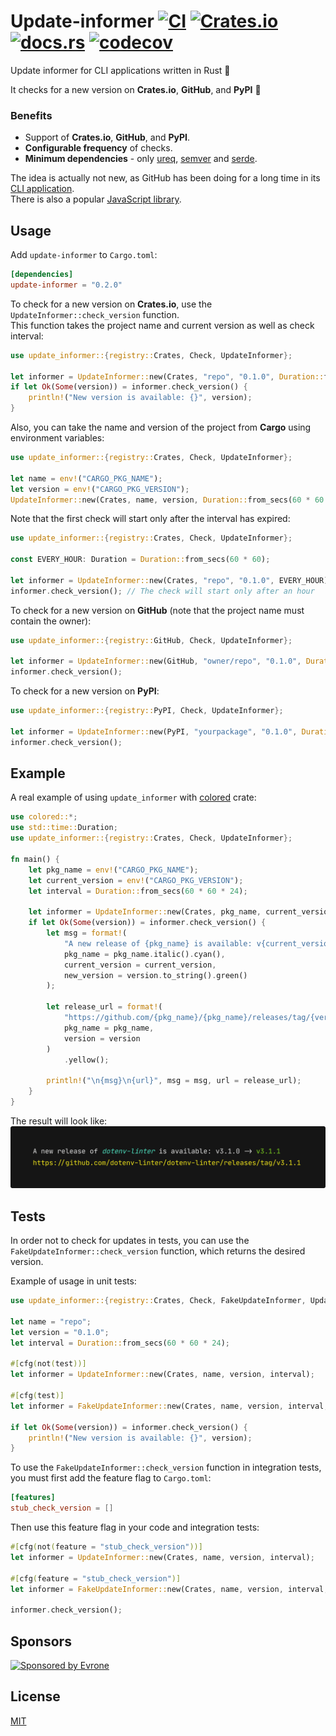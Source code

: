 # Update-informer [![CI](https://github.com/mgrachev/update-informer/workflows/CI/badge.svg)](https://github.com/mgrachev/update-informer/actions) [![Crates.io](https://img.shields.io/crates/v/update-informer)](https://crates.io/crates/update-informer) [![docs.rs](https://img.shields.io/docsrs/update-informer)](https://docs.rs/update-informer) [![codecov](https://codecov.io/gh/mgrachev/update-informer/branch/main/graph/badge.svg?token=A4XD1DGFGJ)](https://codecov.io/gh/mgrachev/update-informer)

Update informer for CLI applications written in Rust 🦀

It checks for a new version on **Crates.io**, **GitHub**, and **PyPI** 🚀

### Benefits
* Support of **Crates.io**, **GitHub**, and **PyPI**.
* **Configurable frequency** of checks.
* **Minimum dependencies** - only [ureq](https://github.com/algesten/ureq), [semver](https://github.com/dtolnay/semver) and [serde](https://github.com/serde-rs/serde).

The idea is actually not new, as GitHub has been doing for a long time in its [CLI application](https://cli.github.com).<br>
There is also a popular [JavaScript library](https://github.com/yeoman/update-notifier).

## Usage

Add `update-informer` to `Cargo.toml`:

```toml
[dependencies]
update-informer = "0.2.0"
```

To check for a new version on **Crates.io**, use the `UpdateInformer::check_version` function.<br>
This function takes the project name and current version as well as check interval:

```rust
use update_informer::{registry::Crates, Check, UpdateInformer};

let informer = UpdateInformer::new(Crates, "repo", "0.1.0", Duration::from_secs(60 * 60 * 24));
if let Ok(Some(version)) = informer.check_version() {
    println!("New version is available: {}", version);
}
```

Also, you can take the name and version of the project from **Cargo** using environment variables:

```rust
use update_informer::{registry::Crates, Check, UpdateInformer};

let name = env!("CARGO_PKG_NAME");
let version = env!("CARGO_PKG_VERSION");
UpdateInformer::new(Crates, name, version, Duration::from_secs(60 * 60 * 24)).check_version();
```

Note that the first check will start only after the interval has expired:

```rust
use update_informer::{registry::Crates, Check, UpdateInformer};

const EVERY_HOUR: Duration = Duration::from_secs(60 * 60);

let informer = UpdateInformer::new(Crates, "repo", "0.1.0", EVERY_HOUR);
informer.check_version(); // The check will start only after an hour
```

To check for a new version on **GitHub** (note that the project name must contain the owner):

```rust
use update_informer::{registry::GitHub, Check, UpdateInformer};

let informer = UpdateInformer::new(GitHub, "owner/repo", "0.1.0", Duration::from_secs(60 * 60 * 24));
informer.check_version();
```

To check for a new version on **PyPI**:

```rust
use update_informer::{registry::PyPI, Check, UpdateInformer};

let informer = UpdateInformer::new(PyPI, "yourpackage", "0.1.0", Duration::from_secs(60 * 60 * 24));
informer.check_version();
```

## Example

A real example of using `update_informer` with [colored](https://github.com/mackwic/colored) crate:

```rust
use colored::*;
use std::time::Duration;
use update_informer::{registry::Crates, Check, UpdateInformer};

fn main() {
    let pkg_name = env!("CARGO_PKG_NAME");
    let current_version = env!("CARGO_PKG_VERSION");
    let interval = Duration::from_secs(60 * 60 * 24);

    let informer = UpdateInformer::new(Crates, pkg_name, current_version, interval);
    if let Ok(Some(version)) = informer.check_version() {
        let msg = format!(
            "A new release of {pkg_name} is available: v{current_version} -> {new_version}",
            pkg_name = pkg_name.italic().cyan(),
            current_version = current_version,
            new_version = version.to_string().green()
        );

        let release_url = format!(
            "https://github.com/{pkg_name}/{pkg_name}/releases/tag/{version}",
            pkg_name = pkg_name,
            version = version
        )
            .yellow();

        println!("\n{msg}\n{url}", msg = msg, url = release_url);
    }
}
```

The result will look like:
![example](https://raw.githubusercontent.com/mgrachev/update-informer/main/images/example.png)

## Tests

In order not to check for updates in tests, you can use the `FakeUpdateInformer::check_version` function, which returns the desired version.

Example of usage in unit tests:

```rust
use update_informer::{registry::Crates, Check, FakeUpdateInformer, UpdateInformer};

let name = "repo";
let version = "0.1.0";
let interval = Duration::from_secs(60 * 60 * 24);

#[cfg(not(test))]
let informer = UpdateInformer::new(Crates, name, version, interval);

#[cfg(test)]
let informer = FakeUpdateInformer::new(Crates, name, version, interval, "1.0.0");

if let Ok(Some(version)) = informer.check_version() {
    println!("New version is available: {}", version);
}
```

To use the `FakeUpdateInformer::check_version` function in integration tests, you must first add the feature flag to `Cargo.toml`:

```toml
[features]
stub_check_version = []
```

Then use this feature flag in your code and integration tests:

```rust
#[cfg(not(feature = "stub_check_version"))]
let informer = UpdateInformer::new(Crates, name, version, interval);

#[cfg(feature = "stub_check_version")]
let informer = FakeUpdateInformer::new(Crates, name, version, interval, "1.0.0");

informer.check_version();
```

## Sponsors

<p>
  <a href="https://evrone.com/?utm_source=github&utm_campaign=update-informer">
    <img src="https://www.mgrachev.com/assets/static/sponsored_by_evrone.svg?sanitize=true"
      alt="Sponsored by Evrone">
  </a>
</p>

## License

[MIT](https://choosealicense.com/licenses/mit)
